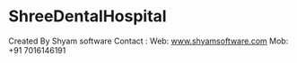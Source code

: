 # ShreeDentalHospital
 Created By Shyam software 
 Contact : 
     Web:  www.shyamsoftware.com
     Mob: +91 7016146191 
